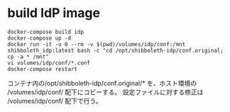 # build IdP image

```
docker-compose build idp
docker-compose up -d 
docker run -it -u 0 --rm -v $(pwd)/volumes/idp/conf:/mnt shibboleth_idp:latest bash -c "cd /opt/shibboleth-idp/conf.original; cp -a * /mnt"
vi volumes/idp/conf/*.conf
docker-compose restart
```

コンテナ内の/opt/shibboleth-idp/conf.original/* を、ホスト環境の /volumes/idp/conf/ 配下にコピーする。
設定ファイルに対する修正は /volumes/idp/conf/ 配下で行う。


